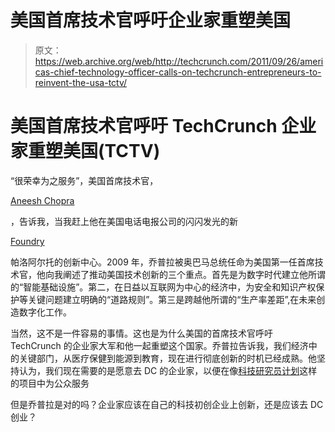 # 美国首席技术官呼吁企业家重塑美国

> 原文：<https://web.archive.org/web/http://techcrunch.com/2011/09/26/americas-chief-technology-officer-calls-on-techcrunch-entrepreneurs-to-reinvent-the-usa-tctv/>

# 美国首席技术官呼吁 TechCrunch 企业家重塑美国(TCTV)

“很荣幸为之服务”，美国首席技术官，

[Aneesh Chopra](https://web.archive.org/web/20230203094326/http://www.crunchbase.com/person/aneesh-p-chopra)

，告诉我，当我赶上他在美国电话电报公司的闪闪发光的新

[Foundry](https://web.archive.org/web/20230203094326/http://developer.att.com/developer/forward.jsp?passedItemId=5300164)

帕洛阿尔托的创新中心。2009 年，乔普拉被奥巴马总统任命为美国第一任首席技术官，他向我阐述了推动美国技术创新的三个重点。首先是为数字时代建立他所谓的“智能基础设施”。第二，在日益以互联网为中心的经济中，为安全和知识产权保护等关键问题建立明确的“道路规则”。第三是跨越他所谓的“生产率差距”,在未来创造数字化工作。

当然，这不是一件容易的事情。这也是为什么美国的首席技术官呼吁 TechCrunch 的企业家大军和他一起重塑这个国家。乔普拉告诉我，我们经济中的关键部门，从医疗保健到能源到教育，现在进行彻底创新的时机已经成熟。他坚持认为，我们现在需要的是愿意去 DC 的企业家，以便在像[科技研究员计划](https://web.archive.org/web/20230203094326/http://www.cio.gov/techfellows/)这样的项目中为公众服务

但是乔普拉是对的吗？企业家应该在自己的科技初创企业上创新，还是应该去 DC 创业？
